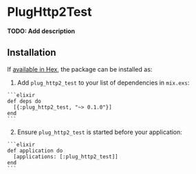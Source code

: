 # PlugHttp2Test

**TODO: Add description**

## Installation

If [available in Hex](https://hex.pm/docs/publish), the package can be installed as:

  1. Add `plug_http2_test` to your list of dependencies in `mix.exs`:

    ```elixir
    def deps do
      [{:plug_http2_test, "~> 0.1.0"}]
    end
    ```

  2. Ensure `plug_http2_test` is started before your application:

    ```elixir
    def application do
      [applications: [:plug_http2_test]]
    end
    ```


